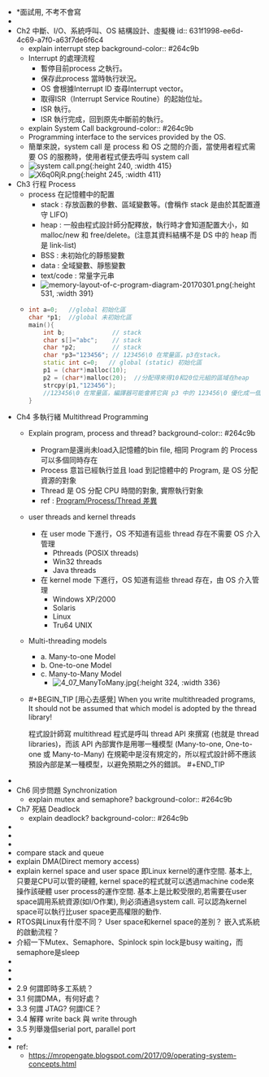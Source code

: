 - *面試用, 不考不會寫
-
- Ch2 中斷、I/O、系統呼叫、OS 結構設計、虛擬機
  id:: 631f1998-ee6d-4c69-a7f0-a63f7de6f6c4
	- explain interrupt step
	  background-color:: #264c9b
	- Interrupt 的處理流程
		- 暫停目前process 之執行。
		- 保存此process 當時執行狀況。
		- OS 會根據Interrupt ID 查尋Interrupt vector。
		- 取得ISR（Interrupt Service Routine）的起始位址。
		- ISR 執行。
		- ISR 執行完成，回到原先中斷前的執行。
	- explain  System Call
	  background-color:: #264c9b
	- Programming interface to the services provided by the OS.
	- 簡單來說，system call 是 process 和 OS 之間的介面，當使用者程式需要 OS 的服務時，使用者程式便去呼叫 system call
	- ![system call.png](../assets/system_call_1663039365360_0.png){:height 240, :width 415}
	- ![X6q0RjR.png](../assets/X6q0RjR_1663039590653_0.png){:height 245, :width 411}
- Ch3 行程 Process
	- process 在記憶體中的配置
		- stack : 存放函數的參數、區域變數等。(會稱作 stack 是由於其配置遵守 LIFO)
		- heap : 一般由程式設計師分配釋放，執行時才會知道配置大小，如 malloc/new 和 free/delete。(注意其資料結構不是 DS 中的 heap 而是 link-list)
		- BSS : 未初始化的靜態變數
		- data : 全域變數、靜態變數
		- text/code : 常量字元串
		- ![memory-layout-of-c-program-diagram-20170301.png](../assets/memory-layout-of-c-program-diagram-20170301_1662982934418_0.png){:height 531, :width 391}
	- ```C++
	  int a=0;   //global 初始化區
	  char *p1;  //global 未初始化區
	  main(){
	      int b;             // stack
	      char s[]="abc";    // stack
	      char *p2;          // stack
	      char *p3="123456"; // 123456\0 在常量區，p3在stack。
	      static int c=0;   // global (static) 初始化區
	      p1 = (char*)malloc(10);
	      p2 = (char*)malloc(20);  //分配得來得10和20位元組的區域在heap
	      strcpy(p1,"123456");  
	      //123456\0 在常量區，編譯器可能會將它與 p3 中的 123456\0 優化成一個地方。
	  }
	  ```
- Ch4 多執行緒 Multithread Programming
	- Explain program, process and thread?
	  background-color:: #264c9b
		- Program是還尚未load入記憶體的bin file, 相同 Program 的 Process 可以多個同時存在
		- Process 意旨已經執行並且 load 到記憶體中的 Program, 是 OS 分配資源的對象
		- Thread 是 OS 分配 CPU 時間的對象, 實際執行對象
		- ref : [Program/Process/Thread 差異](https://totoroliu.medium.com/program-process-thread-%E5%B7%AE%E7%95%B0-4a360c7345e5)
	- user threads and kernel threads
		- 在 user mode 下進行，OS 不知道有這些 thread 存在不需要 OS 介入管理
			- Pthreads (POSIX threads)
			- Win32 threads
			- Java threads
		- 在 kernel mode 下進行，OS 知道有這些 thread 存在，由 OS 介入管理
			- Windows XP/2000
			- Solaris
			- Linux
			- Tru64 UNIX
	- Multi-threading models
		- a. Many-to-one Model
		- b. One-to-one Model
		- c. Many-to-Many Model
			- ![4_07_ManyToMany.jpg](../assets/4_07_ManyToMany_1663038278145_0.jpg){:height 324, :width 336}
	- #+BEGIN_TIP
	  [用心去感覺] When you write multithreaded programs, It should not be assumed that which model is adopted by the thread library!
	  
	  程式設計師寫 multithread 程式是呼叫 thread API 來撰寫 (也就是 thread libraries)，而該 API 內部實作是用哪一種模型 (Many-to-one, One-to-one 或 Many-to-Many) 在規範中是沒有規定的，所以程式設計師不應該預設內部是某一種模型，以避免預期之外的錯誤。
	   #+END_TIP
-
- Ch6 同步問題 Synchronization
	- explain mutex and semaphore?
	  background-color:: #264c9b
- Ch7 死結 Deadlock
	- explain deadlock?
	  background-color:: #264c9b
-
-
-
- compare stack and queue
- explain DMA(Direct memory access)
- explain kernel space and user space
  即Linux kernel的運作空間. 基本上, 只要是CPU可以管的硬體, kernel space的程式就可以透過machine code來操作該硬體
  user process的運作空間. 基本上是比較受限的,若需要在user space調用系統資源(如I/O作業), 則必須通過system call.
  可以認為kernel space可以執行比user space更高權限的動作.
- RTOS與Linux有什麼不同？
  User space和kernel space的差別？
  嵌入式系統的啟動流程？
- 介紹一下Mutex、Semaphore、Spinlock
  spin lock是busy waiting，而semaphore是sleep
-
-
-
- 2.9 何謂即時多工系統？
- 3.1 何謂DMA，有何好處？
- 3.3 何謂 JTAG? 何謂ICE？
- 3.4 解釋 write back 與 write through
- 3.5 列舉幾個serial port, parallel port
-
- ref:
	- https://mropengate.blogspot.com/2017/09/operating-system-concepts.html